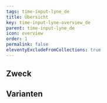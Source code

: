 ```yaml
---
tags: time-input-lyne_de
title: Übersicht
key: time-input-lyne-overview_de
parent: time-input-lyne_de
icon: overview
order: 1
permalink: false
eleventyExcludeFromCollections: true
---
```


## Zweck

## Varianten

